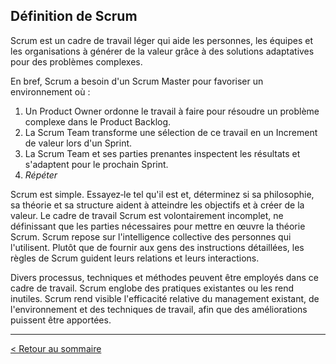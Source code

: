 ## Définition de Scrum

Scrum est un cadre de travail léger qui aide les personnes, les équipes et les organisations à générer de la valeur grâce à des solutions adaptatives pour des problèmes complexes.

En bref, Scrum a besoin d'un Scrum Master pour favoriser un environnement où :

1. Un Product Owner ordonne le travail à faire pour résoudre un problème complexe dans le Product Backlog.
2. La Scrum Team transforme une sélection de ce travail en un Increment de valeur lors d'un Sprint.
3. La Scrum Team et ses parties prenantes inspectent les résultats et s'adaptent pour le prochain Sprint.
4. *Répéter*

Scrum est simple. Essayez‐le tel qu'il est et, déterminez si sa philosophie, sa théorie et sa structure aident à atteindre les objectifs et à créer de la valeur. Le cadre de travail Scrum est volontairement incomplet, ne définissant que les parties nécessaires pour mettre en œuvre la théorie Scrum. Scrum repose sur l'intelligence collective des personnes qui l'utilisent. Plutôt que de fournir aux gens des instructions détaillées, les règles de Scrum guident leurs relations et leurs interactions.

Divers processus, techniques et méthodes peuvent être employés dans ce cadre de travail. Scrum englobe des pratiques existantes ou les rend inutiles. Scrum rend visible l'efficacité relative du management existant, de l'environnement et des techniques de travail, afin que des améliorations puissent être apportées.

---

[< Retour au sommaire](../LE-GUIDE-SCRUM.md)

